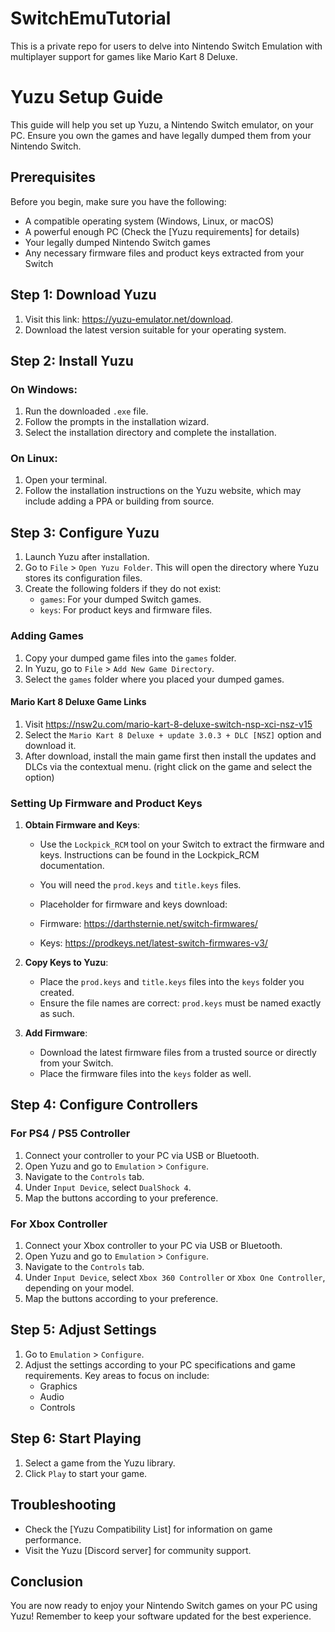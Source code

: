 # SwitchEmuTutorial
This is a private repo for users to delve into Nintendo Switch Emulation with multiplayer support for games like Mario Kart 8 Deluxe.

# Yuzu Setup Guide

This guide will help you set up Yuzu, a Nintendo Switch emulator, on your PC. Ensure you own the games and have legally dumped them from your Nintendo Switch.

## Prerequisites

Before you begin, make sure you have the following:

- A compatible operating system (Windows, Linux, or macOS)
- A powerful enough PC (Check the [Yuzu requirements] for details)
- Your legally dumped Nintendo Switch games
- Any necessary firmware files and product keys extracted from your Switch

## Step 1: Download Yuzu

1. Visit this link: https://yuzu-emulator.net/download.
2. Download the latest version suitable for your operating system.

## Step 2: Install Yuzu

### On Windows:

1. Run the downloaded `.exe` file.
2. Follow the prompts in the installation wizard.
3. Select the installation directory and complete the installation.

### On Linux:

1. Open your terminal.
2. Follow the installation instructions on the Yuzu website, which may include adding a PPA or building from source.

## Step 3: Configure Yuzu

1. Launch Yuzu after installation.
2. Go to `File` > `Open Yuzu Folder`. This will open the directory where Yuzu stores its configuration files.
3. Create the following folders if they do not exist:
   - `games`: For your dumped Switch games.
   - `keys`: For product keys and firmware files.

### Adding Games

1. Copy your dumped game files into the `games` folder.
2. In Yuzu, go to `File` > `Add New Game Directory`.
3. Select the `games` folder where you placed your dumped games.

#### Mario Kart 8 Deluxe Game Links

1. Visit https://nsw2u.com/mario-kart-8-deluxe-switch-nsp-xci-nsz-v15
2. Select the `Mario Kart 8 Deluxe + update 3.0.3 + DLC [NSZ]` option and download it.
3. After download, install the main game first then install the updates and DLCs via the contextual menu. (right click on the game and select the option)

### Setting Up Firmware and Product Keys

1. **Obtain Firmware and Keys**:
   - Use the `Lockpick_RCM` tool on your Switch to extract the firmware and keys. Instructions can be found in the Lockpick_RCM documentation.
   - You will need the `prod.keys` and `title.keys` files.

   - Placeholder for firmware and keys download:
   - Firmware: https://darthsternie.net/switch-firmwares/
   - Keys: https://prodkeys.net/latest-switch-firmwares-v3/

2. **Copy Keys to Yuzu**:
   - Place the `prod.keys` and `title.keys` files into the `keys` folder you created.
   - Ensure the file names are correct: `prod.keys` must be named exactly as such.

3. **Add Firmware**:
   - Download the latest firmware files from a trusted source or directly from your Switch.
   - Place the firmware files into the `keys` folder as well.

## Step 4: Configure Controllers

### For PS4 / PS5 Controller

1. Connect your controller to your PC via USB or Bluetooth.
2. Open Yuzu and go to `Emulation` > `Configure`.
3. Navigate to the `Controls` tab.
4. Under `Input Device`, select `DualShock 4`.
5. Map the buttons according to your preference.

### For Xbox Controller

1. Connect your Xbox controller to your PC via USB or Bluetooth.
2. Open Yuzu and go to `Emulation` > `Configure`.
3. Navigate to the `Controls` tab.
4. Under `Input Device`, select `Xbox 360 Controller` or `Xbox One Controller`, depending on your model.
5. Map the buttons according to your preference.

## Step 5: Adjust Settings

1. Go to `Emulation` > `Configure`.
2. Adjust the settings according to your PC specifications and game requirements. Key areas to focus on include:
   - Graphics
   - Audio
   - Controls

## Step 6: Start Playing

1. Select a game from the Yuzu library.
2. Click `Play` to start your game.

## Troubleshooting

- Check the [Yuzu Compatibility List] for information on game performance.
- Visit the Yuzu [Discord server] for community support.

## Conclusion

You are now ready to enjoy your Nintendo Switch games on your PC using Yuzu! Remember to keep your software updated for the best experience.


